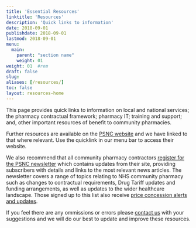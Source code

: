 ```yaml
---
title: 'Essential Resources'
linktitle: 'Resources'
description: 'Quick links to information'
date: 2018-09-01
publishdate: 2018-09-01
lastmod: 2018-09-01
menu:
  main:
    parent: "section name"
    weight: 01
weight: 01	#rem
draft: false
slug:
aliases: [/resources/]
toc: false
layout: resources-home
---
```


This page provides quick links to information on local and national services; the pharmacy contractual framework; pharmacy IT; 
training and support; and, other important resources of benefit to community pharmacies.  

Further resources are available on the [PSNC website](http://psnc.org.uk/) and we have linked to that where relevant. 
Use the quicklink in our menu bar to access their website.  

We also recommend that all community pharmacy contractors [register for the PSNC newsletter](https://psnc.org.uk/latest-news/email-sign-up/) which contains updates from their site, providing subscribers with details and links to the most relevant news articles. The newsletter covers a range of topics relating to NHS community pharmacy such as changes to contractual requirements, Drug Tariff updates and funding arrangements, as well as updates to the wider healthcare landscape. Those signed up to this list also receive [price concession alerts and updates](https://psnc.org.uk/dispensing-supply/supply-chain/generic-shortages/).

If you feel there are any ommissions or errors please [contact us](/contact/) with your suggestions and we will do our best to update and improve these resources.
